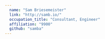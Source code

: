 ```yaml
---
  name: "Sam Briesemeister"
  link: "http://samb.io/"
  occupation_title: "Consultant, Engineer"
  affiliation: "9900"
  github: "samba"
---
```


